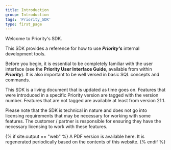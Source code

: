 ```yaml
---
title: Introduction
group: Introduction
tags: 'Priority_SDK'
type: first_page
---
```


Welcome to Priority's SDK.

This SDK provides a reference for how to use ***Priority's*** internal development tools.

Before you begin, it is essential to be completely familiar with the user interface (see the **Priority User Interface Guide**, available from within ***Priority***). It is also important to be well versed in basic SQL concepts and commands.

This SDK is a living document that is updated as time goes on. Features that were introduced in a specific Priority version are tagged with the version number. Features that are not tagged are available at least from version 21.1.

Please note that the SDK is technical in nature and does not go into licensing requirements that may be necessary for working with some features. The customer / partner is responsible for ensuring they have the necessary licensing to work with these features. 

{% if site.output == "web" %}
A PDF version is available here. It is regenerated periodically based on the contents of this website.
{% endif %}
